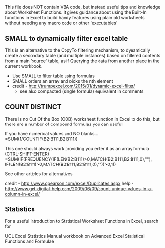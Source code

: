
This file does NOT contain VBA code, but instead useful tips and knowledge about Worksheet Functions.
It gives guidance about using the Built-In functions in Excel to build handy features using plain old worksheets 
without needing any macro code or other 'executables'

## SMALL to dynamically filter excel table

This is an alternative to the CopyTo filtering mechanism, 
to dynamically create a secondary table (and multiple instances) 
based on filtered contents from a main 'source' table, 
as if Querying the data from another place in the current workbook. 

* Use SMALL to filter table using formulas
* SMALL orders an array and picks the nth element
* credit - http://trumpexcel.com/2015/01/dynamic-excel-filter/
    * see also compacted (single formula) equivalent in comments


## COUNT DISTINCT

There is no Out Of the Box (OOB) worksheet function in Excel to do this, 
but there are a number of compound formulas you can useful

If you have numerical values and NO blanks...
=SUM(1/COUNTIF(B2:B111,B2:B111)) 

This one should always work providing you enter it as an array formula (CTRL-SHIFT-ENTER)
=SUM(IF(FREQUENCY(IF(LEN(B2:B111)>0,MATCH(B2:B111,B2:B111,0),""), IF(LEN(B2:B111)>0,MATCH(B2:B111,B2:B111,0),""))>0,1))

See other articles for alternatives

credit - http://www.cpearson.com/excel/Duplicates.aspx
help - http://www.get-digital-help.com/2009/06/09/count-unique-values-in-a-column-in-excel/

## Statistics

For a useful introduction to Statistical Worksheet Functions in Excel, search for 

UCL Excel Statistics Manual workbook on Advanced Excel Statistical Functions and Formulae
